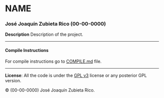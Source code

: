 # NAME

### José Joaquín Zubieta Rico (00-00-0000)

**Description**
Description of the project.

---

#### Compile Instructions

For compile instructions go to [COMPILE.md](./COMPILE.md) file.

---

**License**: All the code is under the [GPL v3](https://www.gnu.org/licenses/gpl-3.0.en.html) license or any posterior GPL version.

:copyright: (00-00-0000) José Joaquín Zubieta Rico.
